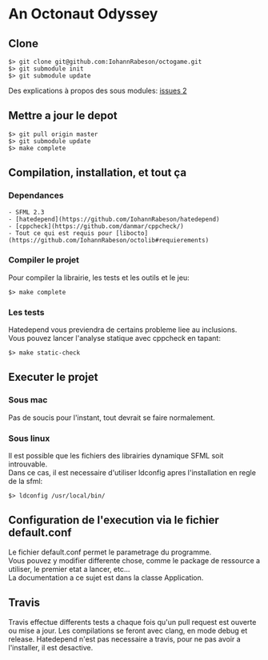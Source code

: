 # An Octonaut Odyssey

## Clone

    $> git clone git@github.com:IohannRabeson/octogame.git
    $> git submodule init
    $> git submodule update

Des explications à propos des sous modules: [issues 2](http://git-scm.com/book/fr/v1/Utilitaires-Git-Sous-modules)

## Mettre a jour le depot

	$> git pull origin master
	$> git submodule update
	$> make complete

## Compilation, installation, et tout ça

### Dependances
	- SFML 2.3
	- [hatedepend](https://github.com/IohannRabeson/hatedepend)
	- [cppcheck](https://github.com/danmar/cppcheck/)
	- Tout ce qui est requis pour [libocto](https://github.com/IohannRabeson/octolib#requierements)

### Compiler le projet

Pour compiler la librairie, les tests et les outils et le jeu:

	$> make complete

### Les tests
Hatedepend vous previendra de certains probleme liee au inclusions.  
Vous pouvez lancer l'analyse statique avec cppcheck en tapant:

	$> make static-check

## Executer le projet

### Sous mac

Pas de soucis pour l'instant, tout devrait se faire normalement.

### Sous linux

Il est possible que les fichiers des librairies dynamique SFML soit introuvable.  
Dans ce cas, il est necessaire d'utiliser ldconfig apres l'installation en regle de la sfml:

	$> ldconfig /usr/local/bin/

## Configuration de l'execution via le fichier default.conf

Le fichier default.conf permet le parametrage du programme.  
Vous pouvez y modifier differente chose, comme le package de ressource a utiliser, le premier
etat a lancer, etc...  
La documentation a ce sujet est dans la classe Application.

## Travis
Travis effectue differents tests a chaque fois qu'un pull request est ouverte ou mise a jour.
Les compilations se feront avec clang, en mode debug et release.
Hatedepend n'est pas necessaire a travis, pour ne pas avoir a l'installer, il est desactive.

